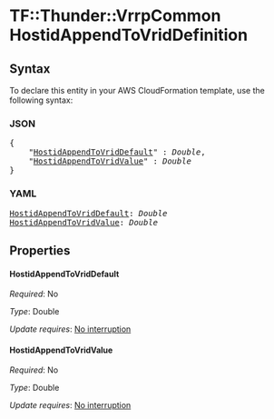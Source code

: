 # TF::Thunder::VrrpCommon HostidAppendToVridDefinition

## Syntax

To declare this entity in your AWS CloudFormation template, use the following syntax:

### JSON

<pre>
{
    "<a href="#hostidappendtovriddefault" title="HostidAppendToVridDefault">HostidAppendToVridDefault</a>" : <i>Double</i>,
    "<a href="#hostidappendtovridvalue" title="HostidAppendToVridValue">HostidAppendToVridValue</a>" : <i>Double</i>
}
</pre>

### YAML

<pre>
<a href="#hostidappendtovriddefault" title="HostidAppendToVridDefault">HostidAppendToVridDefault</a>: <i>Double</i>
<a href="#hostidappendtovridvalue" title="HostidAppendToVridValue">HostidAppendToVridValue</a>: <i>Double</i>
</pre>

## Properties

#### HostidAppendToVridDefault

_Required_: No

_Type_: Double

_Update requires_: [No interruption](https://docs.aws.amazon.com/AWSCloudFormation/latest/UserGuide/using-cfn-updating-stacks-update-behaviors.html#update-no-interrupt)

#### HostidAppendToVridValue

_Required_: No

_Type_: Double

_Update requires_: [No interruption](https://docs.aws.amazon.com/AWSCloudFormation/latest/UserGuide/using-cfn-updating-stacks-update-behaviors.html#update-no-interrupt)

